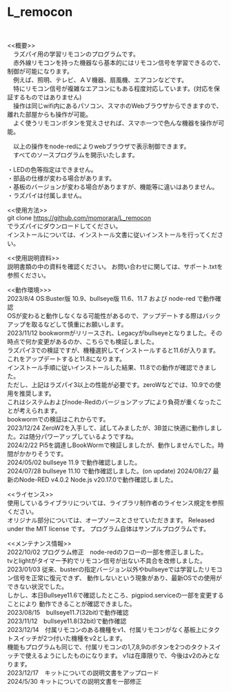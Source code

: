 # L_remocon
<br>

<<概要>><br>
　ラズパイ用の学習リモコンのプログラムです。<br>
　赤外線リモコンを持った機器なら基本的にはリモコン信号を学習できるので、制御が可能になります。<br>
　例えば、照明、テレビ、ＡＶ機器、扇風機、エアコンなどです。<br>
 　特にリモコン信号が複雑なエアコンにもある程度対応しています。(対応を保証するものではありません)<br>
　操作は同じwifi内にあるパソコン、スマホのWebブラウザからできますので、離れた部屋からも操作が可能。<br>
　よく使うリモコンボタンを覚えさせれば、スマホ一つで色んな機器を操作が可能。<br>

　以上の操作をnode-redによりwebブラウザで表示制御できます。<br>
　すべてのソースプログラムを開示いたします。<br>

・LEDの色等指定はできません。<br>
・部品の仕様が変わる場合があります。<br>
・基板のバージョンが変わる場合がありますが、機能等に違いはありません。<br>
・ラズパイは付属しません。<br>

<<使用方法>><br>
git clone https://github.com/momorara/L_remocon <br>
でラズパイにダウンロードしてください。<br>
インストールについては、インストール文書に従いインストールを行ってください。<br>

<<使用説明資料>><br>
説明書類の中の資料を確認ください。 お問い合わせに関しては、サポート.txtを参照ください。<br>

<<動作環境>>><br>
2023/8/4 OS:Buster版 10.9、bullseye版 11.6、11.7 および node-red で動作確認<br>
OSが変わると動作しなくなる可能性があるので、アップデートする際はバックアップを取るなどして慎重にお願いします。<br>
2023/11/12 bookwormがリリースされ、Legacyがbullseyeとなりました。その時点で何か変更があるのか、こちらでも検証しました。<br>
ラズパイ3での検証ですが、機種選択してインストールすると11.6が入ります。これをアップデートすると11.8になります。<br>
インストール手順に従いインストールした結果、11.8での動作が確認できました。<br>
ただし、上記はラズパイ3以上の性能が必要です。zeroWなどでは、10.9での使用を推奨します。<br>
これはシステムおよびnode-Redのバージョンアップにより負荷が重くなったことが考えられます。<br>
bookwormでの検証はこれからです。<br>
2023/12/24 ZeroW2を入手して、試してみましたが、3B並に快適に動作しました。2は随分パワーアップしているようですね。<br>
2024/2/22 Pi5を調達しBookWormで検証しましたが、動作しませんでした。時間がかかりそうです。<br>
2024/05/02 bullseye 11.9 で動作確認しました。<br>
2024/07/28 bullseye 11.10 で動作確認しました。(on update) 
2024/08/27 最新のNode-RED v4.0.2 Node.js v20.17.0で動作確認しました。

<<ライセンス>><br>
使用しているライブラリについては、ライブラリ制作者のライセンス規定を参照ください。 <br>
オリジナル部分については、オープソースとさせていただきます。 Released under the MIT license です。 プログラム自体はサンプルプログラムです。

<<メンテナンス情報>><br>
2022/10/02  プログラム修正　node-redのフローの一部を修正しました。<br>
            tvとlightがタイマー予約でリモコン信号が出ない不具合を改修しました。<br>
2023/01/03  従来、busterの指定バージョン以外やbullseyeでは学習したリモコン信号を正常に復元できず、
            動作しないという現象があり、最新OSでの使用ができない状況でした。<br>
            しかし、本日Bullseye11.6で確認したところ、pigpiod.serviceの一部を変更することにより
            動作できることが確認できました。<br>
2023/08/15　bullseye11.7(32bit)で動作確認<br>
2023/11/12　bullseye11.8(32bit)で動作確認<br>
2023/12/14　付属リモコンのある機種をv1、付属リモコンがなく基板上にタクトスイッチが2つ付いた機種をv2とします。<br>
機能もプログラムも同じで、付属リモコンの1,7,8,9のボタンを2つのタクトスイッチで使えるようにしたものになります。
v1は在庫限りで、今後はv2のみとなります。<br>
2023/12/17　キットについての説明文書をアップロード<br>
2024/5/30  キットについての説明文書を一部修正<br>


